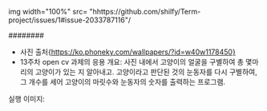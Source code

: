 img width="100%" src= "hhttps://github.com/shilfy/Term-project/issues/1#issue-2033787116"/

########
- 사진 출처{https://ko.phoneky.com/wallpapers/?id=w40w1178450} 
- 13주차 open cv 과제의 응용
 개요: 사진 내에서 고양이의 얼굴을 구별하여 총 몇마리의 고양이가 있는 지 알아내고. 
 고양이라고 판단된 것의 눈동자를 다시 구별하여, 그 개수를 세어 
 고양이의 마릿수와 눈동자의 숫자를 출력하는 프로그램.

 실행 이미지:
